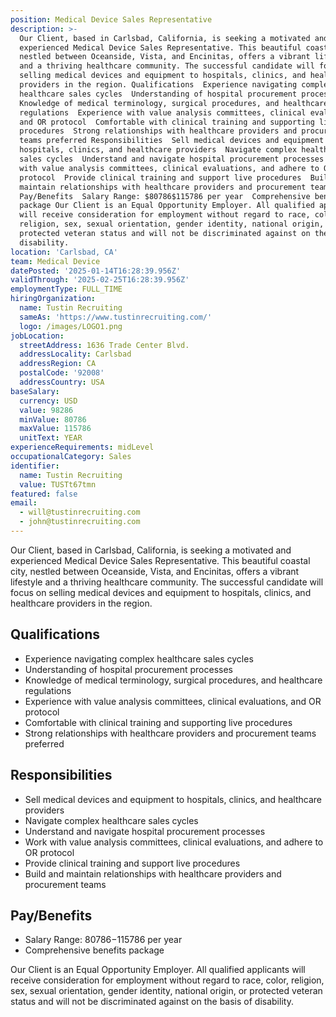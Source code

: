 ```yaml
---
position: Medical Device Sales Representative
description: >-
  Our Client, based in Carlsbad, California, is seeking a motivated and
  experienced Medical Device Sales Representative. This beautiful coastal city,
  nestled between Oceanside, Vista, and Encinitas, offers a vibrant lifestyle
  and a thriving healthcare community. The successful candidate will focus on
  selling medical devices and equipment to hospitals, clinics, and healthcare
  providers in the region. Qualifications  Experience navigating complex
  healthcare sales cycles  Understanding of hospital procurement processes 
  Knowledge of medical terminology, surgical procedures, and healthcare
  regulations  Experience with value analysis committees, clinical evaluations,
  and OR protocol  Comfortable with clinical training and supporting live
  procedures  Strong relationships with healthcare providers and procurement
  teams preferred Responsibilities  Sell medical devices and equipment to
  hospitals, clinics, and healthcare providers  Navigate complex healthcare
  sales cycles  Understand and navigate hospital procurement processes  Work
  with value analysis committees, clinical evaluations, and adhere to OR
  protocol  Provide clinical training and support live procedures  Build and
  maintain relationships with healthcare providers and procurement teams
  Pay/Benefits  Salary Range: $80786$115786 per year  Comprehensive benefits
  package Our Client is an Equal Opportunity Employer. All qualified applicants
  will receive consideration for employment without regard to race, color,
  religion, sex, sexual orientation, gender identity, national origin, or
  protected veteran status and will not be discriminated against on the basis of
  disability.
location: 'Carlsbad, CA'
team: Medical Device
datePosted: '2025-01-14T16:28:39.956Z'
validThrough: '2025-02-25T16:28:39.956Z'
employmentType: FULL_TIME
hiringOrganization:
  name: Tustin Recruiting
  sameAs: 'https://www.tustinrecruiting.com/'
  logo: /images/LOGO1.png
jobLocation:
  streetAddress: 1636 Trade Center Blvd.
  addressLocality: Carlsbad
  addressRegion: CA
  postalCode: '92008'
  addressCountry: USA
baseSalary:
  currency: USD
  value: 98286
  minValue: 80786
  maxValue: 115786
  unitText: YEAR
experienceRequirements: midLevel
occupationalCategory: Sales
identifier:
  name: Tustin Recruiting
  value: TUSTt67tmn
featured: false
email:
  - will@tustinrecruiting.com
  - john@tustinrecruiting.com
---
```




Our Client, based in Carlsbad, California, is seeking a motivated and experienced Medical Device Sales Representative. This beautiful coastal city, nestled between Oceanside, Vista, and Encinitas, offers a vibrant lifestyle and a thriving healthcare community. The successful candidate will focus on selling medical devices and equipment to hospitals, clinics, and healthcare providers in the region. 

## Qualifications 
- Experience navigating complex healthcare sales cycles
- Understanding of hospital procurement processes
- Knowledge of medical terminology, surgical procedures, and healthcare regulations
- Experience with value analysis committees, clinical evaluations, and OR protocol
- Comfortable with clinical training and supporting live procedures
- Strong relationships with healthcare providers and procurement teams preferred

## Responsibilities
- Sell medical devices and equipment to hospitals, clinics, and healthcare providers
- Navigate complex healthcare sales cycles
- Understand and navigate hospital procurement processes
- Work with value analysis committees, clinical evaluations, and adhere to OR protocol
- Provide clinical training and support live procedures
- Build and maintain relationships with healthcare providers and procurement teams

## Pay/Benefits
- Salary Range: $80786-$115786 per year
- Comprehensive benefits package

Our Client is an Equal Opportunity Employer. All qualified applicants will receive consideration for employment without regard to race, color, religion, sex, sexual orientation, gender identity, national origin, or protected veteran status and will not be discriminated against on the basis of disability.
